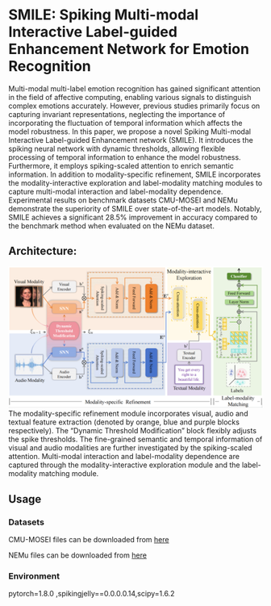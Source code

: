 # SMILE: Spiking Multi-modal Interactive Label-guided Enhancement Network for Emotion Recognition
  
Multi-modal multi-label emotion recognition has gained significant attention in the field of affective computing, enabling various signals to distinguish complex emotions accurately.
However, previous studies primarily focus on capturing invariant representations, neglecting the importance of incorporating the fluctuation of temporal information which affects
the model robustness. In this paper, we propose a novel
Spiking Multi-modal Interactive Label-guided Enhancement
network (SMILE). It introduces the spiking neural network
with dynamic thresholds, allowing flexible processing of temporal information to enhance the model robustness. Furthermore, it employs spiking-scaled attention to enrich semantic
information. In addition to modality-specific refinement,
SMILE incorporates the modality-interactive exploration and
label-modality matching modules to capture multi-modal
interaction and label-modality dependence. Experimental
results on benchmark datasets CMU-MOSEI and NEMu
demonstrate the superiority of SMILE over state-of-the-art
models. Notably, SMILE achieves a significant 28.5% improvement in accuracy compared to the benchmark method
when evaluated on the NEMu dataset. 

## Architecture:   

![arch](./architecture.png)
The modality-specific refinement module incorporates visual, audio and textual feature
extraction (denoted by orange, blue and purple blocks respectively). The “Dynamic Threshold Modification” block flexibly
adjusts the spike thresholds. The fine-grained semantic and temporal information of visual and audio modalities are further
investigated by the spiking-scaled attention. Multi-modal interaction and label-modality dependence are captured through the
modality-interactive exploration module and the label-modality matching module.

## Usage
### Datasets
CMU-MOSEI files can be downloaded from [here](https://github.com/CMU-MultiComp-Lab/CMU-MultimodalSDK)

NEMu files can be downloaded from [here](https://github.com/MANLP-suda/HHMPN)
### Environment
  pytorch=1.8.0 ,spikingjelly==0.0.0.0.14,scipy=1.6.2
